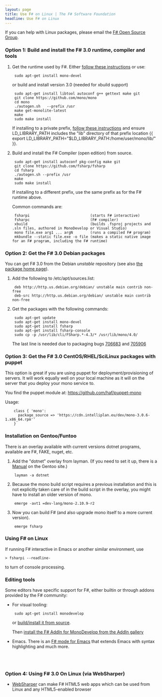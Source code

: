 ```yaml
---
layout: page
title: Use F# on Linux | The F# Software Foundation
headline: Use F# on Linux
---
```


If you can help with Linux packages, please email the [F# Open Source Group](http://fsharp.github.com).

                                                                  
### Option 1: Build and install the F# 3.0 runtime, compiler and tools


1. Get the runtime used by F#. Either [follow these instructions](http://www.go-mono.com/mono-downloads/download.html) or use:

        sudo apt-get install mono-devel
   
   or build and install version 3.0 (needed for xbuild support)
   
        sudo apt-get install libtool autoconf g++ gettext make git
        git clone https://github.com/mono/mono
        cd mono
        ./autogen.sh   --prefix /usr
        make get-monolite-latest
        make
        sudo make install

   If installing to a private prefix, [follow these instructions](http://mono-project.com/Parallel_Mono_Environments) and ensure LD_LIBRARY_PATH includes the "lib" directory of that prefix location {{   export LD_LIBRARY_PATH="$LD_LIBRARY_PATH:/home/user/mono/lib/"  }}. 

2. Build and install the F# Compiler (open edition) from source.

        sudo apt-get install autoconf pkg-config make git
        git clone https://github.com/fsharp/fsharp
        cd fsharp
        ./autogen.sh --prefix /usr
        make
        sudo make install

   If installing to a different prefix, use the same prefix as for the F# runtime above.

   Common commands are:

        fsharpi                            (starts F# interactive)
        fsharpc                            (F# compiler)
        xbuild                             (builds .fsproj projects and .sln files, authored in MonoDevelop or Visual Studio)
        mono file.exe arg1 ... argN        (runs a compiled F# program)
        mkbundle --static file.exe -o file (makes a static native image for an F# program, including the F# runtime)

### Option 2: Get the F# 3.0 Debian packages

You can get F# 3.0 from the Debian *unstable* repository (see also [the package home page](http://packages.qa.debian.org/f/fsharp.html)).

1. Add the following to /etc/apt/sources.list:

        deb http://http.us.debian.org/debian/ unstable main contrib non-free 
        deb-src http://http.us.debian.org/debian/ unstable main contrib non-free 
                       
2. Get the packages with the following commands:

        sudo apt-get update
        sudo apt-get install mono-devel
        sudo apt-get install fsharp
        sudo apt-get install fsharp-console
        sudo cp -p /usr/lib/cli/FSharp.*-4.3/* /usr/lib/mono/4.0/
       
   The last line is needed due to packaging bugs [706683](http://bugs.debian.org/cgi-bin/bugreport.cgi?bug=706683) and [705906](http://bugs.debian.org/cgi-bin/bugreport.cgi?bug=705906) 

### Option 3: Get the F# 3.0 CentOS/RHEL/SciLinux packages with puppet

This option is great if you are using puppet for deployment/provisioning of servers. It will
work equally well on your local machine as it will on the server that you deploy your mono
service to.

You find the puppet module at: https://github.com/haf/puppet-mono

Usage:

        class { 'mono':
          package_source => 'https://cdn.intelliplan.eu/dev/mono-3.0.6-1.x86_64.rpm''
        }


### Installation on Gentoo/Funtoo
There is an overlay available with current versions dotnet programs, available are F#, FAKE, nuget, etc.

1. Add the "dotnet" overlay from layman. (If you need to set it up, there is a [Manual](http://www.gentoo.org/proj/en/overlays/userguide.xml) on the Gentoo site.)

        layman -a dotnet 
        
2. Because the mono build script requires a previous installation and this is not explicitly taken care of in the build script in the overlay, you might have to install an older version of mono.
        
        emerge -avt1 =dev-lang/mono-2.10.9-r2

3. Now you can build F# (and also upgrade mono itself to a more current version).

        emerge fsharp

### Using F# on Linux

If running F# interactive in Emacs or another similar environment, use 
              
    > fsharpi --readline- 

to turn of console processing.                    

### Editing tools

Some editors have specific support for F#, either builtin or through addons provided by the F# community: 

* For visual tooling:

       sudo apt-get install monodevelop
  
  or [build/install it from source](http://github.com/mono/monodevelop).
  
  Then [install the F# AddIn for MonoDevelop from the AddIn gallery](http://fsharp.github.com/fsharpbinding) 

* Emacs. There is an [F# mode for Emacs](http://fsharp.github.com/fsharpbinding/) that extends Emacs with syntax highlighting and much more.

<br> </br>

### Option 4: Using F# 3.0 On Linux (via WebSharper) 

* [WebSharper](http://www.websharper.com) can make F# HTML5 web apps which can be used from Linux and any HTML5-enabled browser

<br> </br>


